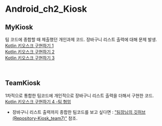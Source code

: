 # Android_ch2_Kiosk

## MyKiosk
팀 코드에 종합할 때 제출했던 개인과제 코드. 장바구니 리스트 출력에 대해 문제 발생.<br>
[Kotlin 키오스크 구현하기 1](https://velog.io/@wiz_hey/TILKotlin-%ED%82%A4%EC%98%A4%EC%8A%A4%ED%81%AC-%EA%B5%AC%ED%98%84%ED%95%98%EA%B8%B0-1) <br>
[Kotlin 키오스크 구현하기 2](https://velog.io/@wiz_hey/TILKotlin-%ED%82%A4%EC%98%A4%EC%8A%A4%ED%81%AC-%EA%B5%AC%ED%98%84%ED%95%98%EA%B8%B0-2) <br>
[Kotlin 키오스크 구현하기 3](https://velog.io/@wiz_hey/TILKotlin-%ED%82%A4%EC%98%A4%EC%8A%A4%ED%81%AC-%EA%B5%AC%ED%98%84%ED%95%98%EA%B8%B0-3) <br>


<br>

## TeamKiosk
1차적으로 통합한 팀코드에 개인적으로 장바구니 리스트 출력을 더해서 구현한 코드. <br>
[Kotlin 키오스크 구현하기 4 -팀 협업](https://velog.io/@wiz_hey/TILKotlin-%ED%82%A4%EC%98%A4%EC%8A%A4%ED%81%AC-%EA%B5%AC%ED%98%844-%ED%8C%80-%ED%98%91%EC%97%85) <br>

+ 장바구니 리스트 출력까지 종합한 팀코드를 보고 싶다면 : ["팀장님의 깃허브(Repository-Kiosk_team7)"](https://github.com/s-subeen/Kiosk_team7/tree/main) 참조.
